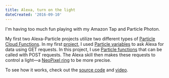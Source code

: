 ```yaml
---
title: Alexa, turn on the light
dateCreated: '2016-09-10'
---
```


I'm having too much fun playing with my Amazon Tap and Particle Photon.

My first two Alexa-Particle projects utilize two different types of [Particle Cloud Functions](https://docs.particle.io/reference/firmware/photon/#cloud-functions). In my first [project](https://github.com/estherjk/particle-weather-station-alexa), I used [Particle variables](https://docs.particle.io/reference/firmware/photon/#particle-variable-) to ask Alexa for data using GET requests. In this project, I use [Particle functions](https://docs.particle.io/reference/firmware/photon/#particle-function-) that can be called with POST requests. The Alexa skill then makes these requests to control a light&mdash;a [NeoPixel ring](https://www.adafruit.com/products/2856) to be more precise.

To see how it works, check out the [source code](https://github.com/estherjk/particle-light-alexa) and [video](https://youtu.be/y9VvusYF1sg).
